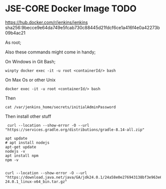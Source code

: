 # JSE-CORE Docker Image TODO

https://hub.docker.com/r/jenkins/jenkins
sha256:9becce9e64da749e5fcab730c88445d21fdcf6ce1a416f4e0a42273b09b4ac21

As root;

Also these commands might come in handy;

On Windows in Git Bash;

```
winpty docker exec -it -u root <containerId/> bash
```

On Max Os or other Unix

```
docker exec -it -u root <containerId/> bash
```

Then

```
cat /var/jenkins_home/secrets/initialAdminPassword
```

Then install other stuff

```
 curl --location --show-error -O --url "https://services.gradle.org/distributions/gradle-8.14-all.zip"

apt update 
# apt install nodejs
apt-get update
nodejs -v
apt install npm
npm -v


curl --location --show-error -O --url "https://download.java.net/java/GA/jdk24.0.1/24a58e0e276943138bf3e963e6291ac2/9/GPL/openjdk-24.0.1_linux-x64_bin.tar.gz"

```